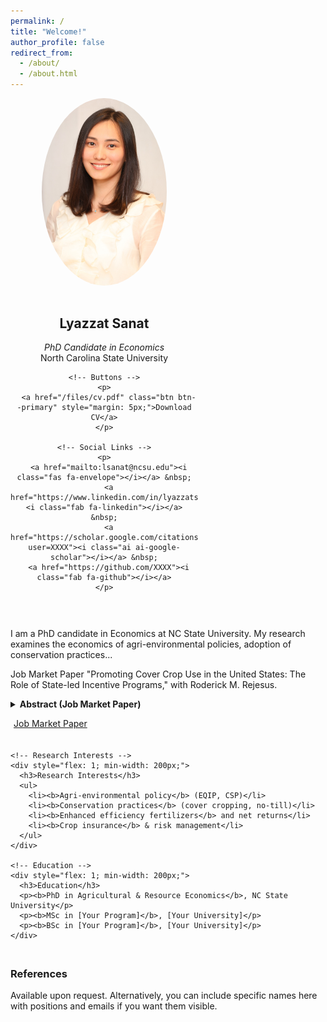 ```yaml
---
permalink: /
title: "Welcome!"
author_profile: false
redirect_from: 
  - /about/
  - /about.html
---
```


<div style="display: flex; flex-wrap: wrap; gap: 30px; align-items: flex-start;">

  <!-- Left column -->
  <div style="flex: 1; min-width: 250px; max-width: 300px; text-align: center;">
    <img src="/images/Headshot_LS.jpg" alt="Lyazzat Sanat" style="border-radius: 50%; width: 200px; margin-bottom: 15px;">
    <h2>Lyazzat Sanat</h2>
    <p><em>PhD Candidate in Economics</em><br>North Carolina State University</p>

    <!-- Buttons -->
    <p>
      <a href="/files/cv.pdf" class="btn btn--primary" style="margin: 5px;">Download CV</a>
    </p>

    <!-- Social Links -->
    <p>
      <a href="mailto:lsanat@ncsu.edu"><i class="fas fa-envelope"></i></a> &nbsp;
      <a href="https://www.linkedin.com/in/lyazzatsanat"><i class="fab fa-linkedin"></i></a> &nbsp;
      <a href="https://scholar.google.com/citations?user=XXXX"><i class="ai ai-google-scholar"></i></a> &nbsp;
      <a href="https://github.com/XXXX"><i class="fab fa-github"></i></a>
    </p>
  </div>

  <!-- Right column -->
  <div style="flex: 2; min-width: 300px;">

  <p>
    I am a PhD candidate in Economics at NC State University. My research examines the economics of agri-environmental policies, adoption of conservation practices...
  </p>
  
Job Market Paper
"Promoting Cover Crop Use in the United States: The Role of State-led Incentive Programs," with Roderick M. Rejesus. 
  <!-- Collapsible Abstract -->
  <details>
    <summary style="cursor: pointer; font-weight: bold;">Abstract (Job Market Paper)</summary>
    <p style="margin-top:10px;">
      [This study examines the role of state-led conservation programs in promoting cover crop adoption in the United
States (US). Utilizing county-level satellite data on cover crop acres from 16 US states between 2005 and 2020, our study
employs a staggered difference-in-differences (DiD) framework to estimate the impacts of these programs on cover crop
uptake. The findings reveal that state programs significantly increase initial short-term adoption of cover crops. However,
there is evidence that the strong initial adoption impact of state programs is generally not sustained over the longer term
several years after the introduction of the state program. Bolstering state-level conservation programs offers a practical
pathway to accelerate cover crop adoption rates and meet environmental goals in the short-term, especially since these
programs are flexibly designed and tailored to local needs. Nonetheless, program design adjustments or new policy instruments may be needed.]
    </p>
  </details>
  <p>
      <a href="/files/jmp.pdf" class="btn btn--info" style="margin: 5px;">Job Market Paper</a>
    </p>

  <!-- Two-column section -->
  <div style="display: flex; flex-wrap: wrap; gap: 40px; margin-top: 20px;">

    <!-- Research Interests -->
    <div style="flex: 1; min-width: 200px;">
      <h3>Research Interests</h3>
      <ul>
        <li><b>Agri-environmental policy</b> (EQIP, CSP)</li>
        <li><b>Conservation practices</b> (cover cropping, no-till)</li>
        <li><b>Enhanced efficiency fertilizers</b> and net returns</li>
        <li><b>Crop insurance</b> & risk management</li>
      </ul>
    </div>

    <!-- Education -->
    <div style="flex: 1; min-width: 200px;">
      <h3>Education</h3>
      <p><b>PhD in Agricultural & Resource Economics</b>, NC State University</p>
      <p><b>MSc in [Your Program]</b>, [Your University]</p>
      <p><b>BSc in [Your Program]</b>, [Your University]</p>
    </div>
  </div>

  <!-- References -->
  <div style="margin-top: 30px;">
    <h3>References</h3>
    <p>
      Available upon request. Alternatively, you can include specific names here with positions 
      and emails if you want them visible.
    </p>
  </div>

  </div>
</div>
